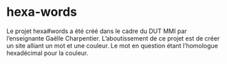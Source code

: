 # hexa-words
Le projet hexa#words a été créé dans le cadre du DUT MMI par l’enseignante Gaëlle Charpentier. L’aboutissement de ce projet est de créer un site alliant un mot et une couleur. Le mot en question étant l’homologue hexadécimal pour la couleur.
